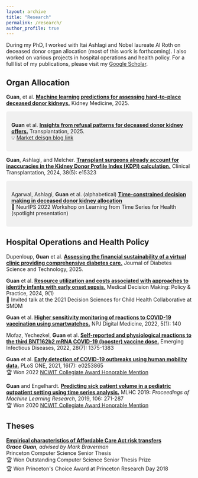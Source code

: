 ```yaml
---
layout: archive
title: "Research"
permalink: /research/
author_profile: true
---
```


During my PhD, I worked with Itai Ashlagi and Nobel laureate Al Roth on deceased donor organ allocation (most of this work is forthcoming). I also worked on various projects in hospital operations and health policy. For a full list of my publications, please visit my <a href="https://scholar.google.com/citations?user=xcJ3x40AAAAJ&hl=en">Google Scholar</a>.


## Organ Allocation

**Guan**, et al. [**Machine learning predictions for assessing hard-to-place deceased donor kidneys.**]() Kidney Medicine, 2025.


<div style="background:#f0f0f0; padding:1em; border-radius:5px; margin-bottom:0;">

**Guan** et al. [**Insights from refusal patterns for deceased donor kidney offers.**](https://journals.lww.com/transplantjournal/fulltext/9900/insights_from_refusal_patterns_for_deceased_donor.1089.aspx) Transplantation, 2025.\
💡 [Market deisgn blog link](https://marketdesigner.blogspot.com/2025/05/the-deceased-donor-waiting-list-for.html)

</div>

**Guan**, Ashlagi, and Melcher. [**Transplant surgeons already account for inaccuracies in the Kidney Donor Profile Index (KDPI) calculation.**](https://pubmed.ncbi.nlm.nih.gov/38690616/) Clinical Transplantation, 2024, 38(5): e15323

<div style="background:#f0f0f0; padding:1em; border-radius:5px; margin-bottom:0;">

Agarwal, Ashlagi, **Guan** et al. (alphabetical) [**Time-constrained decision making in deceased donor kidney allocation**]()\
🌟 NeurIPS 2022 Workshop on Learning from Time Series for Health (spotlight presentation)

</div>

## Hospital Operations and Health Policy


Dupenloup, **Guan** et al. [**Assessing the financial sustainability of a virtual clinic providing comprehensive diabetes care.**](https://pmc.ncbi.nlm.nih.gov/articles/PMC12075182/) Journal of Diabetes Science and Technology, 2025.


**Guan** et al. [**Resource utilization and costs associated with approaches to identify infants with early onset sepsis.**](https://www.ncbi.nlm.nih.gov/pmc/articles/PMC10826394/) Medical Decision Making: Policy & Practice, 2024, 9(1)\
🌟 Invited talk at the 2021 Decision Sciences for Child Health Collaborative at SMDM


**Guan** et al. [**Higher sensitivity monitoring of reactions to COVID-19 vaccination using smartwatches.**](https://www.nature.com/articles/s41746-022-00683-w) NPJ Digital Medicine, 2022, 5(1): 140


Mofaz, Yechezkel, **Guan** et al. [**Self-reported and physiological reactions to the third BNT162b2 mRNA COVID-19 (booster) vaccine dose.**](https://www.ncbi.nlm.nih.gov/pmc/articles/PMC9239876/) Emerging Infectious Diseases, 2022, 28(7): 1375-1383


**Guan** et al. [**Early detection of COVID-19 outbreaks using human mobility data.**](https://www.ncbi.nlm.nih.gov/pmc/articles/PMC8291683/) PLoS ONE, 2021, 16(7): e0253865\
🏆 Won 2022 [NCWIT Collegiate Award Honorable Mention](https://msande.stanford.edu/news/grace-guan-selected-2022-ncwit-collegiate-award-honorable-mention)


**Guan** and Engelhardt. [**Predicting sick patient volume in a pediatric outpatient setting using time series analysis.**](http://proceedings.mlr.press/v106/guan19a/guan19a.pdf) MLHC 2019: *Proceedings of Machine Learning Research*, 2019, 106: 271-287\
🏆 Won 2020 [NCWIT Collegiate Award Honorable Mention](https://www.aspirations.org/news/2020-ncwit-collegiate-award-recipients-announced)



## Theses

[**Empirical characteristics of Affordable Care Act risk transfers**](https://arxiv.org/abs/2208.02372)\
***Grace Guan**, advised by Mark Braverman*\
Princeton Computer Science Senior Thesis\
🏆 Won Outstanding Computer Science Senior Thesis Prize\
🏆 Won Princeton's Choice Award at Princeton Research Day 2018

